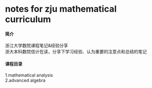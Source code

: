 # notes for zju mathematical curriculum

#### 简介
浙江大学数院课程笔记&经验分享  
浙大本科数院信计在读，分享下学习经验、认为重要的注意点和总结的笔记

#### 课程目录
1.mathematical analysis  
2.advanced algebra

